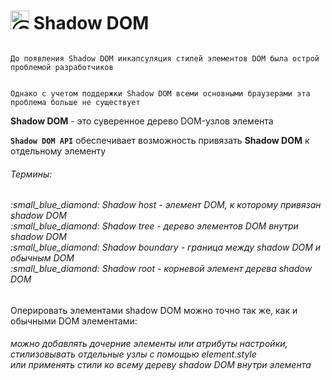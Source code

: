 # <img src="https://avatars2.githubusercontent.com/u/19735284?s=40&v=4" width="30" title="Ⓒ Irina Fylyppova ( garevna ) 2019"/> Shadow DOM

<code>
До появления Shadow DOM инкапсуляция стилей элементов DOM была острой проблемой разработчиков

Однако с учетом поддержки Shadow DOM всеми основными браузерами эта проблема больше не существует
</code>

**Shadow DOM** - это суверенное дерево DOM-узлов элемента

**`Shadow DOM API`**  обеспечивает возможность привязать **Shadow DOM** к отдельному элементу

###### Термины:
<h6>
:small_blue_diamond: <em>Shadow host</em> - элемент DOM, к которому привязан shadow DOM<br/>
:small_blue_diamond: <em>Shadow tree</em> - дерево элементов DOM внутри shadow DOM<br/>
:small_blue_diamond: <em>Shadow boundary</em> - граница между shadow DOM и обычным DOM<br/>
:small_blue_diamond: <em>Shadow root</em> - корневой элемент дерева shadow DOM<br/>
</h6>

Оперировать элементами shadow DOM можно точно так же, как и обычными DOM элементами:

<h6>можно добавлять дочерние элементы или атрибуты настройки,<br/>
стилизовывать отдельные узлы с помощью element.style<br/>
или применять стили ко всему дереву shadow DOM внутри элемента <style>
</h6>

Преимущество заключается в том, что содержимое shadow DOM инкапсулировано внутри него, и не может отразиться на поведении или стилях других элементов DOM

Кроме того, все свойства элемента, "спрятанные"  в  его shadow DOM, не могут быть случайно изменены извне
***
## :mortar_board: attachShadow ()

Добавить элементу его собственный shadow DOM очень легко<br/>
Для этого существует метод **`attachShadow()`**<br/>
Метод  **`attachShadow()`**  принимает в качестве аргумента объект опций, который содержит единственную опцию **`mode`**<br/>
Опция  **`mode`**  может иметь значение  **_`'open'`_**  или  **_`'closed'`_**
```javascript
var elem = document.createElement ( 'div' )
elem.attachShadow ( { mode: 'open' } )
```
:coffee: :one:
```javascript
let elem = document.createElement ( 'div' )
document.body.appendChild ( elem )
let shadow = elem.attachShadow ( { mode: 'open' } )
shadow.appendChild (
    ( () => {
        var script = document.createElement ( 'script' )
        script.innerText = `console.log ( "HELLO!" )`
        return script
    })()
)
shadow.appendChild (
    ( () => {
        var pict = document.createElement ( 'img' )
        pict.src = "http://www.radioactiva.cl/wp-content/uploads/2018/05/pikachu.jpg"
        return pict
    })()
)
shadow.appendChild (
    ( () => {
        var style = document.createElement ( 'style' )
        style.textContent = 'img { width: 200px; }'
        return style
    })()
)
```

#### mode: 'open'
Значение  **_'open'_**  означает, что `shadow DOM`  данного элемента будет доступен в контексте страницы через его свойство **`shadowRoot`**
```html
▼ <div>
  ▼ #shadow-root ( open )
       <img src="http://www.radioactiva.cl/wp-content/uploads/2018/05/pikachu.jpg">
       <style>img { width: 200px; }</style>
</div>
```
###### Доступные свойства shadowRoot
```javascript
console.dir ( elem.shadowRoot )
```
```console
▼ #document-fragment
    activeElement: null
    baseURI: "about:blank"
    childElementCount: 2
  ► childNodes: NodeList(2) [img, style]
  ► children: HTMLCollection(2) [img, style]
    delegatesFocus: false
  ► firstChild: img
  ► firstElementChild: img
  ► host: div
    innerHTML: "<img src="http://www.radioactiva.cl/wp-content/uploads/2018/05/pikachu.jpg"><style>img { width: 200px; }
    </style>"
    isConnected: true
  ► lastChild: style
  ► lastElementChild: style
    mode: "open"
    nextSibling: null
    nodeName: "#document-fragment"
    nodeType: 11
    nodeValue: null
  ► ownerDocument: document
    parentElement: null
    parentNode: null
    pictureInPictureElement: null
    pointerLockElement: null
    previousSibling: null
  ► styleSheets: StyleSheetList {0: CSSStyleSheet, length: 1}
    textContent: "img { width: 200px; }"
  ► __proto__: ShadowRoot
```
#### mode: 'closed'
Значение  **_`'closed'`_**  делает shadow DOM  данного элемента недоступным для скриптов

При обращении к свойству shadowRoot  элемента  будет возвращено значение  `null`

###### Доступные свойства shadowRoot
```javascript
console.dir ( elem.shadowRoot )
```
```console
null
```
***
[### 💼 Упражнения](https://docs.google.com/forms/d/e/1FAIpQLSdjCWOSAVFqZqcm4sy-q-KBFmd1i2BbfYQ0pcZaqYb9YZyv5w/viewform)
